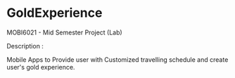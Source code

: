 # GoldExperience
MOBI6021 - Mid Semester Project (Lab)

Description :

Mobile Apps to Provide user with Customized travelling schedule and create user's gold experience.

